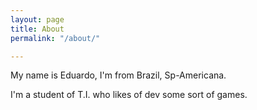 ```yaml
---
layout: page
title: About
permalink: "/about/"

---
```

My name is Eduardo, I'm from Brazil, Sp-Americana.

I'm a student of T.I. who likes of dev some sort of games.